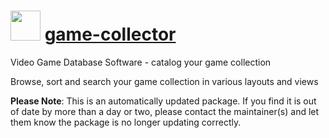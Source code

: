 # <img src="https://cdn.jsdelivr.net/gh/mkevenaar/chocolatey-packages@c91711803fd6a71c3a95270fe5a5353c05852dbf/icons/game-collector.png" width="48" height="48"/> [game-collector](https://community.chocolatey.org/packages/game-collector)

Video Game Database Software - catalog your game collection

Browse, sort and search your game collection in various layouts and views

**Please Note**: This is an automatically updated package. If you find it is
out of date by more than a day or two, please contact the maintainer(s) and
let them know the package is no longer updating correctly.
